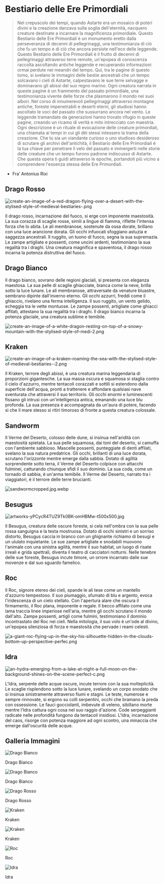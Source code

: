 # Bestiario delle Ere Primordiali

> Nel crepuscolo dei tempi, quando Astarte era un mosaico di poteri divini e la creazione danzava sulla soglia dell'eternità, nacquero creature destinate a incarnare la magnificenza primordiale. Questo Bestiario delle Ere Primordiali è un monumento eretto dalla perseveranza di decenni di pellegrinaggi, una testimonianza di ciò che fu un tempo e di ciò che ancora persiste nell'eco delle leggende.
Questo Bestiario delle Ere Primordiali è il frutto di decenni di pellegrinaggi attraverso terre remote, un'epopea di conoscenza raccolta ascoltando antiche leggende e recuperando informazioni ormai perdute nei meandri del tempo.
Qui, tra le pagine di questo tomo, si svelano le immagini delle bestie ancestrali che un tempo solcavano i cieli di Astarte, calpestavano le sue terre selvagge e dominavano gli abissi del suo regno marino. Ogni creatura narrata in queste pagine è un frammento del passato primordiale, una testimonianza vivente delle forze che plasmarono il mondo nei suoi albori.
Nel corso di innumerevoli pellegrinaggi attraverso montagne antiche, foreste impenetrabili e deserti eterni, gli studiosi hanno ascoltato le voci del passato che sussurrano ancora nel vento. Le leggende tramandate da generazioni hanno trovato rifugio in queste pagine, creando un ricamo di verità e mito intrecciato con maestria.
Ogni descrizione è un rituale di evocazione delle creature primordiali, una chiamata ai tempi in cui gli dèi stessi intessero la trama della creazione. Che tu sia un viandante curioso o uno studioso desideroso di scrutare gli archivi dell'antichità, il Bestiario delle Ere Primordiali è la tua chiave per penetrare il velo del passato e immergerti nelle storie delle creature che un tempo furono padrone indiscusso di Astarte. Che questa opera ti guidi attraverso le epoche, portandoti più vicino a comprendere l'essenza stessa delle Ere Primordiali.
- Fra’ Antonius Rixi
> 

## Drago Rosso

![create-an-image-of-a-red-dragon-flying-over-a-desert-with-the-stylised-style-of-medieval-bestiaries-.png](create-an-image-of-a-red-dragon-flying-over-a-desert-with-the-stylised-style-of-medieval-bestiaries-.png)

Il drago rosso, incarnazione del fuoco, si erge con imponente maestosità. La sua corazza di scaglie rosse, simili a lingue di fiamma, riflette l'intensa forza che lo abita. Le ali membranose, sostenute da ossa dorate, brillano con una luce arancione dorata. Gli occhi infuocati sfoggiano astuzia e saggezza ancestrali. Il ruggito, un tuono di fuoco, segna la sua supremazia. Le zampe artigliate e possenti, come uncini ardenti, testimoniano la sua regalità tra i draghi. Una creatura magnifica e spaventosa, il drago rosso incarna la potenza distruttiva del fuoco.

## Drago Bianco

Il drago bianco, sovrano delle regioni glaciali, si presenta con eleganza maestosa. La sua pelle di scaglie ghiacciate, bianca come la neve, brilla sotto la luce lunare. Le ali membranose, attraversate da venature bluastre, sembrano dipinte dall'inverno eterno. Gli occhi azzurri, freddi come il ghiaccio, rivelano una ferma intelligenza. Il suo ruggito, un vento gelido, echeggia tra le vette montuose. Le zampe possenti, artigliate come ghiacci affilati, attestano la sua regalità tra i draghi. Il drago bianco incarna la potenza glaciale, una creatura sublime e temibile.

![create-an-image-of-a-white-dragon-resting-on-top-of-a-snowy-mountain-with-the-stylised-style-of-medi-2.png](create-an-image-of-a-white-dragon-resting-on-top-of-a-snowy-mountain-with-the-stylised-style-of-medi-2.png)

## Kraken

![create-an-image-of-a-kraken-roaming-the-sea-with-the-stylised-style-of-medieval-bestiaries--2.png](create-an-image-of-a-kraken-roaming-the-sea-with-the-stylised-style-of-medieval-bestiaries--2.png)

Il Kraken, terrore degli abissi, è una creatura marina leggendaria di proporzioni gigantesche. La sua massa oscura e squamosa si staglia contro il cielo d'azzurro, mentre tentacoli corazzati e sottili si estendono dalla superficie dell'acqua, pronti a trattenere e affondare qualsiasi nave sventurata che attraversi il suo territorio. Gli occhi enormi e luminescenti fissano gli intrusi con un'intelligenza antica, emanando una luce blu profonda. La sua presenza è accompagnata da un'aura di potere, facendo sì che il mare stesso si ritiri timoroso di fronte a questa creatura colossale.

## Sandworm

Il Verme del Deserto, colosso delle dune, si insinua nell'aridità con maestosità spietata. La sua pelle squamosa, dai toni del deserto, si camuffa con l'ambiente sabbioso. Mascelle possenti, punteggiate di denti affilati, svelano la sua natura predatrice. Gli occhi, brillanti di una luce dorata, scrutano l'orizzonte mentre emerge dalla sabbia. Dotato di agilità sorprendente sotto terra, il Verme del Deserto colpisce con attacchi fulminei, catturando chiunque sfidi il suo dominio. La sua coda, come un tornado di sabbia, è un'arma temibile. Il Verme del Deserto, narrato tra i viaggiatori, è il terrore delle terre brucianti.

![sandwormcropped.jpg.webp](sandwormcropped.jpg.webp)

## Besugus

![artworks-yPCycR4TUZ9Tk0BK-omHBMw-t500x500.jpg](artworks-yPCycR4TUZ9Tk0BK-omHBMw-t500x500.jpg)

Il Besugus, creatura delle oscure foreste, si cela nell'ombra con la sua pelle rossa sanguigna e la testa mostruosa. Dotato di occhi sinistri e un sorriso distorto, Besugus caccia in branco con un ghignante richiamo di besugi e un ululato inquietante. Le sue zampe artigliate e snodabili muovono l'animale con una sinistra agilità, mentre il suo habitat, un luogo di risate irreali e grida spettrali, diventa il teatro di cacciatori notturni. Nelle tenebre delle sue foreste, Besugus incute timore, un orrore incarnato dalle sue movenze e dal suo sguardo famelico.

## Roc

Il Roc, signore etereo dei cieli, spande le ali tese come un mantello d'azzurro tempestoso. Il suo piumaggio, sfumato di blu e argento, evoca l'iridescenza di un cielo stellato. Con l'apertura alare che oscura il firmamento, il Roc plana, imponente e regale. Il becco affilato come una lama traccia linee imperiose nell'aria, mentre gli occhi scrutano il mondo dall'alto. Zampe possenti, artigli come fulmini, testimoniano il dominio incontrastato del Roc nei cieli. Nella mitologia, il suo volo è un'ode al divino, un'epopea silenziosa di forza e maestosità che pervade i reami celesti.

![a-giant-roc-flying-up-in-the-sky-his-silhouette-hidden-in-the-clouds-bottom-up-perspective-perfec.png](a-giant-roc-flying-up-in-the-sky-his-silhouette-hidden-in-the-clouds-bottom-up-perspective-perfec.png)

## Idra

![an-hydra-emerging-from-a-lake-at-night-a-full-moon-on-the-background-shines-on-the-scene-perfect-c.png](an-hydra-emerging-from-a-lake-at-night-a-full-moon-on-the-background-shines-on-the-scene-perfect-c.png)

L'Idra, serpente delle acque oscure, incute terrore con la sua molteplicità. Le scaglie risplendono sotto la luce lunare, svelando un corpo snodato che si insinua sinistramente attraverso fiumi e stagni. Le teste, numerose e sempre rinnovate, si ergono su colli serpentini, occhi che bramano la preda con ossessione. Le fauci gocciolanti, imbevute di veleno, sibillano morte mentre l'Idra cattura ogni cosa nel suo raggio d'azione. Code serpeggianti radicate nelle profondità fungono da tentacoli insidiosi. L'Idra, incarnazione del caos, risorge con potenza maggiore ad ogni scontro, una minaccia che emerge dall'oscurità delle acque.

## Galleria Immagini

![Drago Bianco](create-an-image-of-a-white-dragon-resting-on-top-of-a-snowy-mountain-with-the-stylised-style-of-medi-2%201.png)

Drago Bianco

![Drago Bianco](create-an-image-of-a-white-dragon-resting-on-top-of-a-snowy-mountain-with-the-stylised-style-of-medi.png)

Drago Bianco

![Drago Rosso](create-an-image-of-a-red-dragon-flying-over-a-desert-with-the-stylised-style-of-medieval-bestiaries-%201.png)

Drago Rosso

![Kraken](create-an-image-of-a-kraken-roaming-the-sea-with-the-stylised-style-of-medieval-bestiaries-.png)

Kraken

![Kraken](create-an-image-of-a-kraken-roaming-the-sea-with-the-stylised-style-of-medieval-bestiaries--2%201.png)

Kraken

![Roc](a-giant-roc-flying-over-the-rocky-mountains-his-shadow-covers-most-of-the-landscape-sf-intricate-.png)

Roc

![Idra](an-hydra-emerging-from-a-lake-at-night-with-its-7-heads-a-full-moon-on-the-background-shines-on-th.png)

Idra